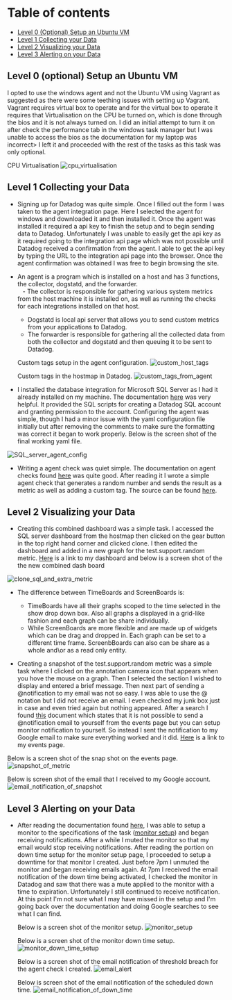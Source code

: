 Table of contents
=================

- [Level 0  (Optional) Setup an Ubuntu VM](#level-0-optional-setup-an-ubuntu-vm)
- [Level 1  Collecting your Data](#level-1-collecting-your-data)
- [Level 2  Visualizing your Data](#level-2-visualizing-your-data)
- [Level 3  Alerting on your Data](#level-3-alerting-on-your-data) 



## Level 0 (optional) Setup an Ubuntu VM

I opted to use the windows agent and not the Ubuntu VM using Vagrant as suggested as there were some teething issues with setting up Vagrant. Vagrant requires virtual box to operate and for the virtual box to operate it requires that Virtualisation on the CPU be turned on, which is done through the bios and it is not always turned on. I did an initial attempt to turn it on after check the performance tab in the windows task manager but I was unable to access the bios as the documentation for my laptop was incorrect> I left it and proceeded with the rest of the tasks as this task was only optional.

CPU Virtualisation
![cpu_virtualisation](images/cpu_virtualisation.png)

## Level 1 Collecting your Data

  * Signing up for Datadog was quite simple. Once I filled out the form I was taken to the agent integration page. Here I selected the agent for windows and downloaded it and then installed it. Once the agent was installed it required a api key to finish the setup and to begin sending data to Datadog. Unfortunately I was unable to easily get the api key as it required going to the integration api page which was not possible until Datadog received a confirmation from the agent. I able to get the api key by typing the URL to the integration api page into the browser. Once the agent confirmation was obtained I was free to begin browsing the site. 

  * An agent is a program which is installed on a host and has 3 functions, the collector, dogstatd, and the forwarder.  
    - The collector is responsible for gathering various system metrics from the host machine it is installed on, as well as running the checks for each integrations installed on that host.
    - Dogstatd is local api server that allows you to send custom metrics from your applications to Datadog.
    - The forwarder is responsible for gathering all the collected data from both the collector and dogstatd and then queuing it to be sent to Datadog.

    Custom tags setup in the agent configuration. 
	![custom_host_tags](images/custom_host_tags.png)

    Custom tags in the hostmap in Datadog. 
 	![custom_tags_from_agent](images/Custom_tags_from_agent.png) 

  * I installed the database integration for Microsoft SQL Server as I had it already installed on my machine. The documentation [here](https://app.datadoghq.com/account/settings#integrations/SQL_server) was very helpful. It provided the SQL scripts for creating a Datadog SQL account and granting permission to the account. Configuring the agent was simple, though I had a minor issue with the yaml configuration file initially but after removing the comments to make sure the formatting was correct it began to work properly. Below is the screen shot of the final working yaml file.
  
  ![SQL_server_agent_config](images/sql_server_agent_config.png)

   * Writing a agent check was quiet simple. The documentation on agent checks found [here](http://docs.datadoghq.com/guides/agent_checks/) was quite good. After reading it I wrote a simple agent check that generates a random number and sends the result as a metric as well as adding a custom tag. The source can be found [here](/code).

## Level 2 Visualizing your Data

  * Creating this combined dashboard was a simple task. I accessed the SQL server dashboard from the hostmap then clicked on the gear button in the top right hand corner and clicked clone. I then edited the dashboard and added in a new graph for the test.support.random metric. [Here](https://app.datadoghq.com/dash/292968/sqlserver--test-agent--overview?live=true&page=0&is_auto=false&from_ts=1495674984858&to_ts=1495678584858&tile_size=s) is a link to my dashboard and below is a screen shot of the the new combined dash board
  
  ![clone_sql_and_extra_metric](images/clone_sql_and_extra_metric.png)

   * The difference between TimeBoards and ScreenBoards is:
   		- TimeBoards have all their graphs scoped to the time selected in the show drop down box. Also all graphs a displayed in a grid-like fashion and each graph can be share individually.  
		- While ScreenBoards are more flexible and are made up of widgets which can be drag and dropped in. Each graph can be set to a different time frame. ScreenbBoards can also can be share as a whole and\or as a read only entity.

  * Creating a snapshot of the test.support.random metric was a simple task where I clicked on the annotation camera icon that appears when you hove the mouse on a graph. Then I selected the section I wished to display and entered a brief message. Then next part of sending a @notification to my email was not so easy. I was able to use the @ notation but I did not receive an email. I even checked my junk box just in case and even tried again but nothing appeared. After a search I found [this](https://help.datadoghq.com/hc/en-us/articles/203038119-What-do-notifications-do-in-Datadog-) document which states that it is not possible to send a @notification email to yourself from the events page but you can setup monitor notification to yourself. So instead I sent the notification to my Google email to make sure everything worked and it did. [Here](https://app.datadoghq.com/event/stream?tags_execution=and&show_private=true&per_page=30&aggregate_up=true&use_date_happened=false&display_timeline=true&from_ts=1494990000000&priority=normal&is_zoomed=false&status=all&to_ts=1495594800000&is_auto=false&incident=true&only_discussed=false&no_user=false&page=0&live=true&bucket_size=10800000#) is a link to my events page.

  Below is a screen shot of the snap shot on the events page.
  ![snapshot_of_metric](images/snapshot_of_metric.png)

  Below is screen shot of the email that I received to my Google account.
  ![email_notification_of_snapshot](images/email_notification_of_snapshot.png)

## Level 3 Alerting on your Data

 * After reading the documentation found [here](http://docs.datadoghq.com/guides/monitors/), I was able to setup a monitor to the specifications of the task ([monitor setup](https://app.datadoghq.com/monitors#2123423/edit)) and began receiving notifications. After a while I muted the monitor so that my email would stop receiving notifications. After reading the portion on down time setup for the monitor setup page, I proceeded to setup a downtime for that monitor I created. Just before 7pm I unmuted the monitor and began receiving emails again. At 7pm I received the email notification of the down time being activated, I checked the monitor in Datadog and saw that there was a mute applied to the monitor with a time to expiration. Unfortunately I still continued to receive notification. At this point I'm not sure what I may have missed in the setup and I'm going back over the documentation and doing Google searches to see what I can find. 

    Below is a screen shot of the monitor setup.
  	![monitor_setup](images/monitor_setup.png) 

    Below is a screen shot of the monitor down time setup.
  	![monitor_down_time_setup](images/monitor_down_time_setup.png)

    Below is a screen shot of the email notification of threshold breach for the agent check I created.
	![email_alert](images/email_alert.png)

    Below is screen shot of the email notification of the scheduled down time.
	![email_notification_of_down_time](images/email_notification_of_down_time.png)

